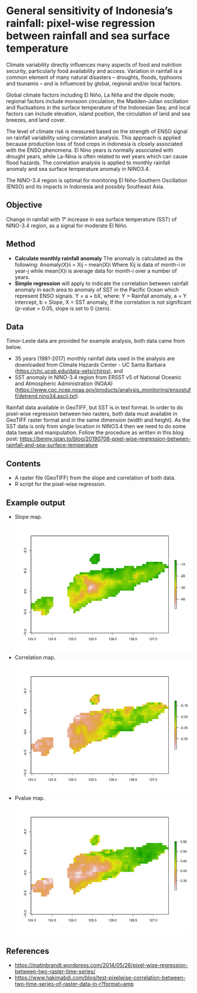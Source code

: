 # General sensitivity of Indonesia’s rainfall: pixel-wise regression between rainfall and sea surface temperature

Climate variability directly influences many aspects of food and nutrition security, particularly food availability and access. Variation in rainfall is a common element of many natural disasters – droughts, floods, typhoons and tsunamis – and is influenced by global, regional and/or local factors. 

Global climate factors including El Niño, La Niña and the dipole mode; regional factors include monsoon circulation, the Madden-Julian oscillation and fluctuations in the surface temperature of the Indonesian Sea; and local factors can include elevation, island position, the circulation of land and sea breezes, and land cover.

The level of climate risk is measured based on the strength of ENSO signal on rainfall variability using correlation analysis. This approach is applied because production loss of food crops in Indonesia is closely associated with the ENSO phenomena. El Nino years is normally associated with drought years, while La-Nina is often related to wet years which can cause flood hazards. The correlation analysis is applied to monthly rainfall anomaly and sea surface temperature anomaly in NINO3.4.

The NINO-3.4 region is optimal for monitoring El Niño-Southern Oscillation (ENSO) and its impacts in Indonesia and possibly Southeast Asia.
 
## Objective
Change in rainfall with 1° increase in sea surface temperature (SST) of NINO-3.4 region, as a signal for moderate El Niño.

## Method
- **Calculate monthly rainfall anomaly** The anomaly is calculated as the following:
Anomaly(X)ii = Xij – mean(X)i
Where Xij is data of month-i in year-j while mean(X)i is average data for month-i over a number of years.
- **Simple regression** will apply to indicate the correlation between rainfall anomaly in each area to anomaly of SST in the Pacific Ocean which represent ENSO signals. Y = a + bX, where: Y = Rainfall anomaly, a = Y intercept, b = Slope, X = SST anomaly, If the correlation is not significant (p-value > 0.05, slope is set to 0 (zero).

## Data
Timor-Leste data are provided for example analysis, both data came from below.
- 35 years (1981-2017) monthly rainfall data used in the analysis are downloaded from Climate Hazards Center - UC Santa Barbara (https://chc.ucsb.edu/data-sets/chirps), and 
- SST anomaly in NINO-3.4 region from ERSST v5 of National Oceanic and Atmospheric Administration (NOAA) (https://www.cpc.ncep.noaa.gov/products/analysis_monitoring/ensostuff/detrend.nino34.ascii.txt). 

Rainfall data available in GeoTIFF, but SST is in text format. In order to do pixel-wise regression between two rasters, both data must available in GeoTIFF raster format and in the same dimension (width and height). As the SST data is only from single location in NINO3.4 then we need to do some data tweak and manipulation. Follow the procedure as written in this blog post: https://benny.istan.to/blog/20190708-pixel-wise-regression-between-rainfall-and-sea-surface-temperature 

## Contents
- A raster file (GeoTIFF) from the slope and correlation of both data.
- R script for the pixel-wise regression.

## Example output
- Slope map.
![Slope](/Rplot_slope.png)
- Correlation map.
![Correlation](/Rplot_correlation.png)
- Pvalue map.
![Pvalue](/Rplot_pvalue.png)

## References
- https://matinbrandt.wordpress.com/2014/05/26/pixel-wise-regression-between-two-raster-time-series/ 
- https://www.hakimabdi.com/blog/test-pixelwise-correlation-between-two-time-series-of-raster-data-in-r?format=amp 
